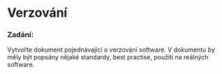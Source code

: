 # Verzování
### Zadání:
Vytvořte dokument pojednávající o verzování software.
V dokumentu by měly být popsány nějaké standardy, best practise, použití na reálných software.
